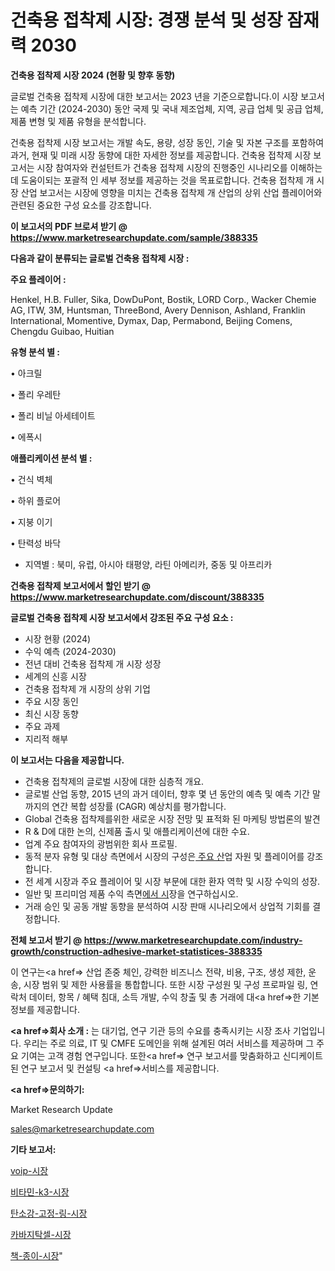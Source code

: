 # 건축용 접착제 시장: 경쟁 분석 및 성장 잠재력 2030

<strong>건축용 접착제 시장 2024 (현황 및 향후 동향)</strong>

글로벌 건축용 접착제 시장에 대한 보고서는 2023 년을 기준으로합니다.이 시장 보고서는 예측 기간 (2024-2030) 동안 국제 및 국내 제조업체, 지역, 공급 업체 및 공급 업체, 제품 변형 및 제품 유형을 분석합니다.

건축용 접착제 시장 보고서는 개발 속도, 용량, 성장 동인, 기술 및 자본 구조를 포함하여 과거, 현재 및 미래 시장 동향에 대한 자세한 정보를 제공합니다. 건축용 접착제 시장 보고서는 시장 참여자와 컨설턴트가 건축용 접착제 시장의 진행중인 시나리오를 이해하는 데 도움이되는 포괄적 인 세부 정보를 제공하는 것을 목표로합니다. 건축용 접착제 개 시장 산업 보고서는 시장에 영향을 미치는 건축용 접착제 개 산업의 상위 산업 플레이어와 관련된 중요한 구성 요소를 강조합니다.



<strong>이 보고서의 PDF 브로셔 받기 @ <a href=https://www.marketresearchupdate.com/sample/388335>https://www.marketresearchupdate.com/sample/388335</a></strong>



<strong>다음과 같이 분류되는 글로벌 건축용 접착제 시장 :</strong>



<strong>주요 플레이어 :</strong>

Henkel, H.B. Fuller, Sika, DowDuPont, Bostik, LORD Corp., Wacker Chemie AG, ITW, 3M, Huntsman, ThreeBond, Avery Dennison, Ashland, Franklin International, Momentive, Dymax, Dap, Permabond, Beijing Comens, Chengdu Guibao, Huitian



<strong>유형 분석 별 :</strong>

• 아크릴

• 폴리 우레탄

• 폴리 비닐 아세테이트

• 에폭시



<strong>애플리케이션 분석 별 :</strong>

• 건식 벽체

• 하위 플로어

• 지붕 이기

• 탄력성 바닥

<ul>
  <li>지역별 : 북미, 유럽, 아시아 태평양, 라틴 아메리카, 중동 및 아프리카</li>
</ul>


<strong>건축용 접착제 보고서에서 할인 받기 @ <a href=https://www.marketresearchupdate.com/discount/388335>https://www.marketresearchupdate.com/discount/388335</a></strong>



<strong>글로벌 건축용 접착제 시장 보고서에서 강조된 주요 구성 요소 :</strong>
<ul>
  <li>시장 현황 (2024)</li>
  <li>수익 예측 (2024-2030)</li>
  <li>전년 대비 건축용 접착제 개 시장 성장</li>
  <li>세계의 신흥 시장</li>
  <li>건축용 접착제 개 시장의 상위 기업</li>
  <li>주요 시장 동인</li>
  <li>최신 시장 동향</li>
  <li>주요 과제</li>
  <li>지리적 해부</li>
</ul>


<strong>이 보고서는 다음을 제공합니다.</strong>
<ul>
  <li>건축용 접착제의 글로벌 시장에 대한 심층적 개요.</li>
  <li>글로벌 산업 동향, 2015 년의 과거 데이터, 향후 몇 년 동안의 예측 및 예측 기간 말까지의 연간 복합 성장률 (CAGR) 예상치를 평가합니다.</li>
  <li>Global 건축용 접착제를위한 새로운 시장 전망 및 표적화 된 마케팅 방법론의 발견</li>
  <li>R &amp; D에 대한 논의, 신제품 출시 및 애플리케이션에 대한 수요.</li>
  <li>업계 주요 참여자의 광범위한 회사 프로필.</li>
  <li>동적 분자 유형 및 대상 측면에서 시장의 구성은<a href=> 주요 산</a>업 자원 및 플레이어를 강조합니다.</li>
  <li>전 세계 시장과 주요 플레이어 및 시장 부문에 대한 환자 역학 및 시장 수익의 성장.</li>
  <li>일반 및 프리미엄 제품 수익 측면<a href=>에서 시</a>장을 연구하십시오.</li>
  <li>거래 승인 및 공동 개발 동향을 분석하여 시장 판매 시나리오에서 상업적 기회를 결정합니다.</li>
</ul>



<strong>전체 보고서 받기 @ <a href=https://www.marketresearchupdate.com/industry-growth/construction-adhesive-market-statistices-388335>https://www.marketresearchupdate.com/industry-growth/construction-adhesive-market-statistices-388335</a></strong>

이 연구는<a href=> 산업 존중</a> 체인, 강력한 비즈니스 전략, 비용, 구조, 생성 제한, 운송, 시장 범위 및 제한 사용률을 통합합니다. 또한 시장 구성원 및 구성 프로파일 링, 연락처 데이터, 항목 / 혜택 침대, 소득 개발, 수익 창출 및 총 거래에 대<a href=>한 기본 </a>정보를 제공합니다.



<strong><a href=>회사 소</a>개 :</strong>
는 대기업, 연구 기관 등의 수요를 충족시키는 시장 조사 기업입니다. 우리는 주로 의료, IT 및 CMFE 도메인을 위해 설계된 여러 서비스를 제공하며 그 주요 기여는 고객 경험 연구입니다. 또한<a href=> 연구 보</a>고서를 맞춤화하고 신디케이트 된 연구 보고서 및 컨설팅 <a href=>서비스</a>를 제공합니다.



<strong><a href=>문의하기:</a></strong>

Market Research Update

sales@marketresearchupdate.com



<strong>기타 보고서:</strong>

<a href=https://www.linkedin.com/pulse/voip-시장-진입-전략-및-위험-평가2029년-market-matrix-musings-analysis/>voip-시장</a>

<a href=https://www.linkedin.com/pulse/비타민-k3-시장-세분화-연구-및-목표-고객2029년-survey-spotlight-pro-24-analysis-kb3tf/>비타민-k3-시장</a>

<a href=https://www.linkedin.com/pulse/탄소강-고정-링-시장-현재-및-미래-성장-2029-data-dive-diaries-24-analysis-0e7mf/>탄소강-고정-링-시장</a>

<a href=https://www.linkedin.com/pulse/카바지탁셀-시장-규모-및-성장-2023-analytics-avenue-adventures-24-ana-iwtyf/>카바지탁셀-시장</a>

<a href=https://www.linkedin.com/pulse/책-종이-시장-진입-전략-및-위험-평가2030년-analytics-alchemy-360-analysis-0ynpf/>책-종이-시장</a>"
